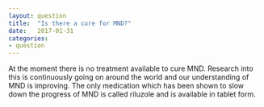 ```yaml
---
layout: question
title:  "Is there a cure for MND?"
date:   2017-01-31
categories:
- question
---
```

At the moment there is no treatment available to cure MND. Research into this is continuously going on around the world and our understanding of MND is improving. The only medication which has been shown to slow down the progress of MND is called riluzole and is available in tablet form.
